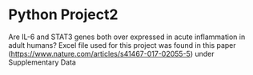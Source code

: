 # Python Project2
Are IL-6 and STAT3 genes both over expressed in acute inflammation in adult humans?
Excel file used for this project was found in this paper (https://www.nature.com/articles/s41467-017-02055-5) under Supplementary Data 
